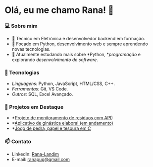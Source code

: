 # Olá, eu me chamo Rana! 👋

### 💻 Sobre mim
- 📍 Técnico em Eletrônica e desenvolvedor backend em formação.
- 🎯 Focado em Python, desenvolvimento web e sempre aprendendo novas tecnologias.
- 🌱 Atualmente estudando mais sobre *Python, **programação* e explorando *desenvolvimento de software*.

### 🔧 Tecnologias
- *Linguagens:* Python, JavaScript, HTML/CSS, C++.
- *Ferramentas:* Git, VS Code.
- *Outros:* SQL, Excel Avançado.

### 🚀 Projetos em Destaque
- *[Projeto de monitoramento de residuos com API](https://github.com/RanaLandim/python/tree/main/PROJETO%20MONITORAMENTO%20DE%20RESIDUOS%20-%20API%20DE%20TEMPERATURA))
- *[Aplicativo de ginástica elaboral (em andamento)](https://github.com/RanaLandim/Desenvolvimento-Web/tree/aplicativo-ginastica-elaboral)
- *[Jogo de pedra, papel e tesoura em C](https://github.com/RanaLandim/Jogo-de-pedra-papel-e-tesoura)

### 📫 Contato
- LinkedIn: [Rana-Landim](www.linkedin.com/in/rana-landim)
- E-mail: [ranapug@gmail.com](ranapug@gmail.com)
